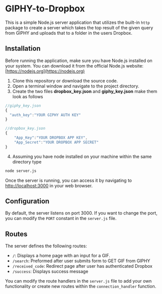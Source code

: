 # GIPHY-to-Dropbox

This is a simple Node.js server application that utilizes the built-in `http` package to create a server which takes the top result of the given query from GIPHY and uploads that to a folder in the users Dropbox.

## Installation

Before running the application, make sure you have Node.js installed on your system. You can download it from the official Node.js website: [https://nodejs.org](https://nodejs.org)

1. Clone this repository or download the source code.
2. Open a terminal window and navigate to the project directory.
3. Create the two files **dropbox_key.json** and **giphy_key.json** make them look as follows

```javascript
//giphy_key.json
{
  "auth_key":"YOUR GIPHY AUTH KEY"
}
```

```javascript
//dropbox_key.json
{
    "App_Key":"YOUR DROPBOX APP KEY",
    "App_Secret":"YOUR DROPBOX APP SECRET"
}
```
4. Assuming you have node installed on your machine within the same directory type
```bash
node server.js
```
Once the server is running, you can access it by navigating to [http://localhost:3000](http://localhost:3000) in your web browser.

## Configuration

By default, the server listens on port 3000. If you want to change the port, you can modify the `PORT` constant in the `server.js` file.

## Routes

The server defines the following routes:

- `/`: Displays a home page with an input for a GIF.
- `/search`: Preformed after user submits form to GET GIF from GIPHY
- `/received_code`: Redirect page after user has authenticated Dropbox
- `/success`: Displays success message

You can modify the route handlers in the `server.js` file to add your own functionality or create new routes within the ```connection_handler``` function.

